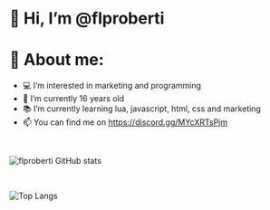 # 👋 Hi, I’m @flproberti

# 📌 About me:

- 💻 I’m interested in marketing and programming
- 📅 I’m currently 16 years old
- 📚 I’m currently learning lua, javascript, html, css and marketing
- 📫 You can find me on https://discord.gg/MYcXRTsPjm
<br/>

![flproberti GitHub stats](https://github-readme-stats.vercel.app/api?username=flproberti&show_icons=true&theme=algolia) 

<br/>

![Top Langs](https://github-readme-stats.vercel.app/api/top-langs/?username=flproberti&langs_count=8&theme=algolia)
